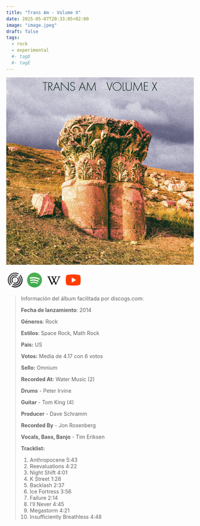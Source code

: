 ```yaml
---
title: "Trans Am - Volume X"
date: 2025-05-07T20:33:05+02:00
image: "image.jpeg"
draft: false
tags:
  - rock
  - experimental
  #- tagD
  #- tagE
---
```


![cover](image.jpeg "Trans-Am - Volume-X")

[![discogs](../links/svg/discogs.png "discogs")](https://www.discogs.com/master/689817)
[![spotify](../links/svg/spotify.png "putify")](https://open.spotify.com/album/68k5DgjivT5mLK3U3zyOKp)
[![wikipedia](../links/svg/wikipedia.png "wikipedia")](https://en.wikipedia.org/wiki/Trans-Am_Series)
[![youtube](../links/svg/youtube.png "youtube")](https://www.youtube.com/playlist?list=PLTn8sehjDhTDTs339L59TG3YYtGbit38N)

<!-- [![bandcamp](../links/svg/bandcamp.png (bandcamp))](error) error busqueda -->
<!-- [![lastfm](../links/svg/lastfm.png (lastfm))]() -->
<!-- [![musicbrainz](../links/svg/musicbrainz.png (musicbrainz))]() -->

> Información del álbum facilitada por discogs.com:
>
> **Fecha de lanzamiento**: 2014
>
> **Géneros**: Rock
>
> **Estilos**: Space Rock, Math Rock
>
> **Pais:** US
>
> **Votos:** Media de 4.17 con 6 votos
>
> **Sello:** Omnium
>
> **Recorded At:** Water Music (2)
>
> **Drums** - Peter Irvine
>
> **Guitar** - Tom King (4)
>
> **Producer** - Dave Schramm
>
> **Recorded By** - Jon Rosenberg
>
> **Vocals, Bass, Banjo** - Tim Eriksen
>
> **Tracklist:**
>
> 1. Anthropocene 5:43
> 2. Reevaluations 4:22
> 3. Night Shift 4:01
> 4. K Street 1:28
> 5. Backlash 2:37
> 6. Ice Fortress 3:56
> 7. Failure 2:14
> 8. I’ll Never 4:45
> 9. Megastorm 4:21
> 10. Insufficiently Breathless 4:48
